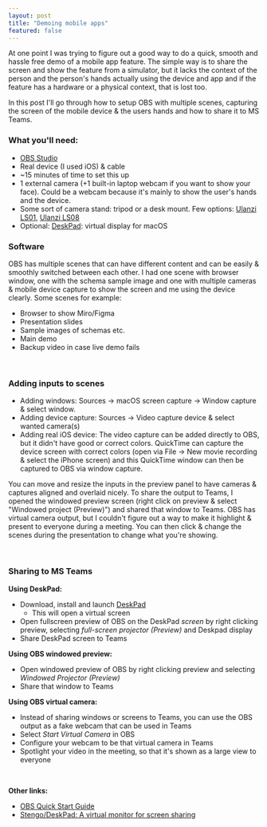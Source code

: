 ```yaml
---
layout: post
title: "Demoing mobile apps"
featured: false
---
```


At one point I was trying to figure out a good way to do a quick, smooth and hassle free demo of a mobile app feature. The simple way is to share the screen and show the feature from a simulator, but it lacks the context of the person and the person's hands actually using the device and app and if the feature has a hardware or a physical context, that is lost too.

In this post I'll go through how to setup OBS with multiple scenes, capturing the screen of the mobile device & the users hands and how to share it to MS Teams.

### What you'll need:

- [OBS Studio](https://obsproject.com/)
- Real device (I used iOS) & cable
- ~15 minutes of time to set this up
- 1 external camera (+1 built-in laptop webcam if you want to show your face). Could be a webcam because it's mainly to show the user's hands and the device.
- Some sort of camera stand: tripod or a desk mount. Few options: [Ulanzi LS01](https://www.scandinavianphoto.fi/ulanzi/poytajalusta--puristin--kuulapaa-1050459), [Ulanzi LS08](https://www.scandinavianphoto.fi/ulanzi/ls08-flexible-arm-professional-live-streaming-stand-equipment-1054317)
- Optional: [DeskPad](https://github.com/Stengo/DeskPad): virtual display for macOS

### Software

OBS has multiple scenes that can have different content and can be easily & smoothly switched between each other. I had one scene with browser window, one with the schema sample image and one with multiple cameras & mobile device capture to show the screen and me using the device clearly. Some scenes for example:

- Browser to show Miro/Figma
- Presentation slides
- Sample images of schemas etc.
- Main demo
- Backup video in case live demo fails

<br/>

### Adding inputs to scenes

- Adding windows: Sources -> macOS screen capture -> Window capture & select window.
- Adding device capture: Sources -> Video capture device & select wanted camera(s)
- Adding real iOS device: The video capture can be added directly to OBS, but it didn't have good or correct colors. QuickTime can capture the device screen with correct colors (open via File -> New movie recording & select the iPhone screen) and this QuickTime window can then be captured to OBS via window capture.

You can move and resize the inputs in the preview panel to have cameras & captures aligned and overlaid nicely. To share the output to Teams, I opened the windowed preview screen (right click on preview & select "Windowed project (Preview)") and shared that window to Teams. OBS has virtual camera output, but I couldn't figure out a way to make it highlight & present to everyone during a meeting. You can then click & change the scenes during the presentation to change what you're showing.

<br/>

### Sharing to MS Teams

**Using DeskPad:**
- Download, install and launch [DeskPad](https://github.com/Stengo/DeskPad)
    - This will open a virtual screen
- Open fullscreen preview of OBS on the DeskPad *screen* by right clicking preview, selecting *full-screen projector (Preview)* and Deskpad display
- Share DeskPad screen to Teams

**Using OBS windowed preview:**

- Open windowed preview of OBS by right clicking preview and selecting *Windowed Projector (Preview)*
- Share that window to Teams

**Using OBS virtual camera:**

- Instead of sharing windows or screens to Teams, you can use the OBS output as a fake webcam that can be used in Teams
- Select *Start Virtual Camera* in OBS
- Configure your webcam to be that virtual camera in Teams
- Spotlight your video in the meeting, so that it's shown as a large view to everyone

<br/>

**Other links:**

- [OBS Quick Start Guide](https://obsproject.com/kb/quick-start-guide)
- [Stengo/DeskPad: A virtual monitor for screen sharing](https://github.com/Stengo/DeskPad)